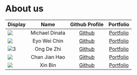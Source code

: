 
# About us

Display | Name | Github Profile | Portfolio 
--------|:----:|:--------------:|:---------:
![](https://via.placeholder.com/100.png?text=Photo) | Michael Dinata | [Github](https://github.com/michaeldinata) | [Portfolio](docs/team/johndoe.md)
![](https://i.redd.it/v606ya5p3lq51.jpg) | Eyo Wei Chin | [Github](https://github.com/EyoWeiChin) | [Portfolio](docs/team/EyoWeiChin.md)
![3](https://avatars1.githubusercontent.com/u/39303087?s=400&v=4) | Ong De Zhi | [Github](https://github.com/OngDeZhi) | [Portfolio](docs/team/OngDeZhi.md)
![](https://i.pinimg.com/564x/c4/0d/7a/c40d7a7060fb74926c257db982b6ddaf--funny-stuff-funny-things.jpg) | Chan Jian Hao | [Github](https://github.com/) | [Portfolio](docs/team/johndoe.md)
![](https://via.placeholder.com/100.png?text=Photo) | Xin Bin | [Github](https://github.com/n3wsoldier) | [Portfolio](docs/team/xinbin.md)

